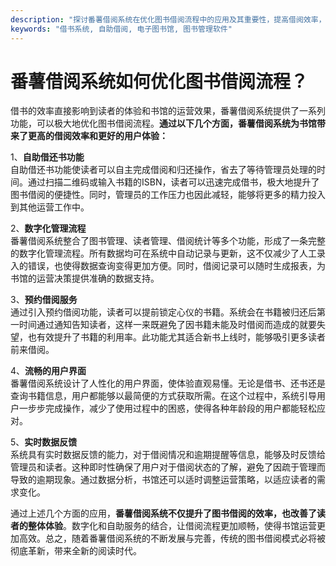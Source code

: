 ```yaml
---
description: "探讨番薯借阅系统在优化图书借阅流程中的应用及其重要性，提高借阅效率，增强读者体验。"
keywords: "借书系统, 自助借阅, 电子图书馆, 图书管理软件"
---
```

# 番薯借阅系统如何优化图书借阅流程？

借书的效率直接影响到读者的体验和书馆的运营效果，番薯借阅系统提供了一系列功能，可以极大地优化图书借阅流程。**通过以下几个方面，番薯借阅系统为书馆带来了更高的借阅效率和更好的用户体验：**

1、**自助借还书功能**  
自助借还书功能使读者可以自主完成借阅和归还操作，省去了等待管理员处理的时间。通过扫描二维码或输入书籍的ISBN，读者可以迅速完成借书，极大地提升了图书借阅的便捷性。同时，管理员的工作压力也因此减轻，能够将更多的精力投入到其他运营工作中。

2、**数字化管理流程**  
番薯借阅系统整合了图书管理、读者管理、借阅统计等多个功能，形成了一条完整的数字化管理流程。所有数据均可在系统中自动记录与更新，这不仅减少了人工录入的错误，也使得数据查询变得更加方便。同时，借阅记录可以随时生成报表，为书馆的运营决策提供准确的数据支持。

3、**预约借阅服务**  
通过引入预约借阅功能，读者可以提前锁定心仪的书籍。系统会在书籍被归还后第一时间通过通知告知读者，这样一来既避免了因书籍未能及时借阅而造成的就要失望，也有效提升了书籍的利用率。此功能尤其适合新书上线时，能够吸引更多读者前来借阅。

4、**流畅的用户界面**  
番薯借阅系统设计了人性化的用户界面，使体验直观易懂。无论是借书、还书还是查询书籍信息，用户都能够以最简便的方式获取所需。在这个过程中，系统引导用户一步步完成操作，减少了使用过程中的困惑，使得各种年龄段的用户都能轻松应对。

5、**实时数据反馈**  
系统具有实时数据反馈的能力，对于借阅情况和逾期提醒等信息，能够及时反馈给管理员和读者。这种即时性确保了用户对于借阅状态的了解，避免了因疏于管理而导致的逾期现象。通过数据分析，书馆还可以适时调整运营策略，以适应读者的需求变化。

通过上述几个方面的应用，**番薯借阅系统不仅提升了图书借阅的效率，也改善了读者的整体体验**。数字化和自助服务的结合，让借阅流程更加顺畅，使得书馆运营更加高效。总之，随着番薯借阅系统的不断发展与完善，传统的图书借阅模式必将被彻底革新，带来全新的阅读时代。
